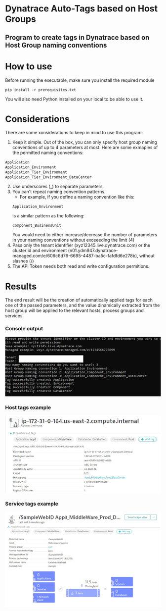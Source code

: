 # Dynatrace Auto-Tags based on Host Groups
## Program to create tags in Dynatrace based on Host Group naming conventions

# How to use
Before running the executable, make sure you install the required module
```
pip install -r prerequisites.txt
```
You will also need Python installed on your local to be able to use it.

# Considerations
There are some xonsiderations to keep in mind to use this program:

1.  Keep it simple. Out of the box, you can only specify host group naming conventions of up to 4 parameters at most. Here are some exmaples of the permitted naming conventions:
  ```
  Application
  Application_Environment
  Application_Tier_Environment
  Application_Tier_Environment_DataCenter
  ```
2.  Use underscores (_) to separate parameters.
3.  You can't repeat naming convention patterns.
    - For example, if you define a naming convention like this:
    ```
    Application_Environment
    ```
    is a similar pattern as the following:
    ```
    Component_BusinessUnit
    ```
    You would need to either increase/decrease the number of parameters in your naming conventions without exceeeding the limit (4)
4.  Pass only the tenant identifier (xyz12345.live.dynatrace.com) or the cluster id and environment (n01.ydm947.dynatrace-managed.com/e/606c6d76-6695-4487-ba5c-fafdfd6e278b), without slashes (/)
5.  The API Token needs both read and write configuration permitions.

# Results
The end result will be the creation of automatically applied tags for each one of the passed parameters, and the value dinamically extracted from the host group will be applied to the relevant hosts, process groups and services.

### Console output
![Console](https://github.com/axelayala1988/HostGroupAutoTags/blob/master/images/consoleOutput.jpg)

### Host tags example
![Host](https://github.com/axelayala1988/HostGroupAutoTags/blob/master/images/hostTagsExample.jpg)

### Service tags example
![Service](https://github.com/axelayala1988/HostGroupAutoTags/blob/master/images/serviceTagsExample.jpg)
